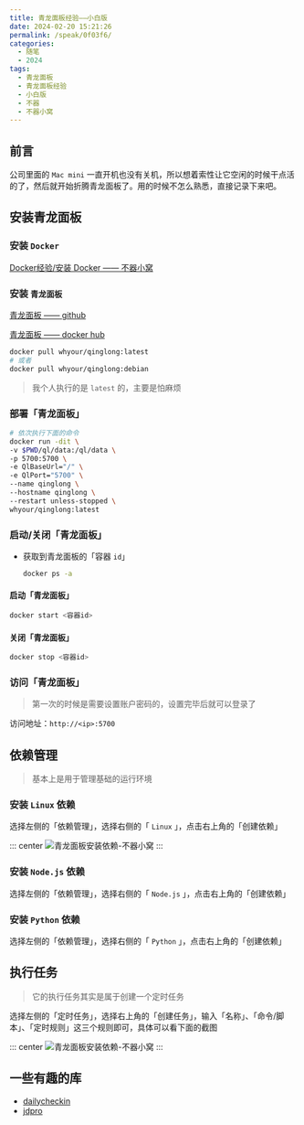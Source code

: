 ```yaml
---
title: 青龙面板经验——小白版
date: 2024-02-20 15:21:26
permalink: /speak/0f03f6/
categories:
  - 随笔
  - 2024
tags:
  - 青龙面板
  - 青龙面板经验
  - 小白版
  - 不器
  - 不器小窝
---
```


## 前言

公司里面的 `Mac mini` 一直开机也没有关机，所以想着索性让它空闲的时候干点活的了，然后就开始折腾青龙面板了。用的时候不怎么熟悉，直接记录下来吧。

<!-- more -->

<InArticleAdsense
    data-ad-client="ca-pub-1725717718088510"
    data-ad-slot="7426219401">
</InArticleAdsense>

## 安装青龙面板

### 安装 `Docker`

[Docker经验/安装 Docker —— 不器小窝](https://xingcxb.com/sys/79788c/#homebrew)

### 安装 `青龙面板`

[青龙面板 —— github](https://github.com/whyour/qinglong)

[青龙面板 —— docker hub](https://hub.docker.com/r/whyour/qinglong)

```bash
docker pull whyour/qinglong:latest
# 或者
docker pull whyour/qinglong:debian
```

> 我个人执行的是 `latest` 的，主要是怕麻烦

### 部署「青龙面板」

```bash
# 依次执行下面的命令
docker run -dit \
-v $PWD/ql/data:/ql/data \
-p 5700:5700 \
-e QlBaseUrl="/" \
-e QlPort="5700" \
--name qinglong \
--hostname qinglong \
--restart unless-stopped \
whyour/qinglong:latest
```

### 启动/关闭「青龙面板」

- 获取到青龙面板的「容器 `id`」
    ```bash
    docker ps -a
    ```

#### 启动「青龙面板」 

```bash
docker start <容器id>
```

#### 关闭「青龙面板」

```bash
docker stop <容器id>
```

### 访问「青龙面板」

> 第一次的时候是需要设置账户密码的，设置完毕后就可以登录了

访问地址：`http://<ip>:5700`

## 依赖管理

> 基本上是用于管理基础的运行环境

### 安装 `Linux` 依赖

选择左侧的「依赖管理」，选择右侧的「 `Linux` 」，点击右上角的「创建依赖」

::: center
![青龙面板安装依赖-不器小窝](https://cdn.jsdelivr.net/gh/xingcxb/blog_img@blog1/随笔/青龙面板经验1.png)
:::

### 安装 `Node.js` 依赖

选择左侧的「依赖管理」，选择右侧的「 `Node.js` 」，点击右上角的「创建依赖」

### 安装 `Python` 依赖

选择左侧的「依赖管理」，选择右侧的「 `Python` 」，点击右上角的「创建依赖」

## 执行任务

> 它的执行任务其实是属于创建一个定时任务

选择左侧的「定时任务」，选择右上角的「创建任务」，输入「名称」、「命令/脚本」、「定时规则」这三个规则即可，具体可以看下面的截图

::: center
![青龙面板安装依赖-不器小窝](https://cdn.jsdelivr.net/gh/xingcxb/blog_img@blog1/随笔/青龙面板经验2.png)
:::

## 一些有趣的库

- [dailycheckin](https://github.com/Sitoi/dailycheckin)
- [jdpro](https://github.com/6dylan6/jdpro)